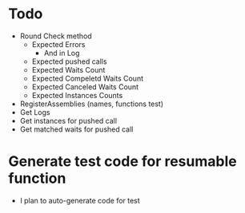 ﻿# Todo
* Round Check method
	* Expected Errors
		* And in Log
	* Expected pushed calls
	* Expected Waits Count
	* Expected Compeletd Waits Count
	* Expected Canceled Waits Count
	* Expected Instances Counts
* RegisterAssemblies (names, functions test)
* Get Logs
* Get instances for pushed call
* Get matched waits for pushed call

# Generate test code for resumable function
* I plan to auto-generate code for test
